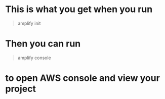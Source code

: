 # This is what you get when you run 
> amplify init

# Then you can run
> amplify console
# to open AWS console and view your project